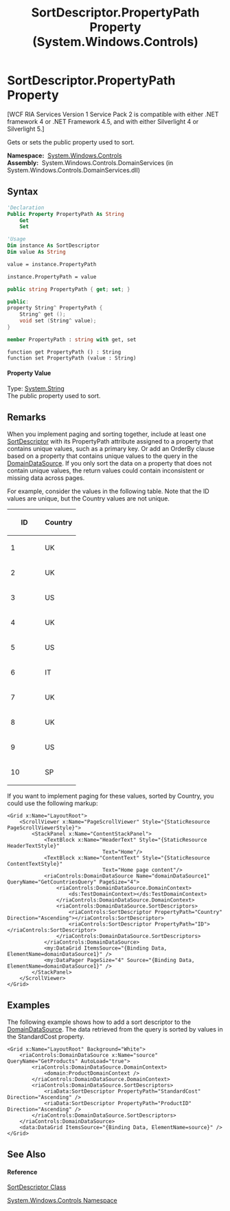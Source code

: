 ﻿---
title: SortDescriptor.PropertyPath Property  (System.Windows.Controls)
TOCTitle: PropertyPath Property
ms:assetid: P:System.Windows.Controls.SortDescriptor.PropertyPath
ms:mtpsurl: https://msdn.microsoft.com/en-us/library/system.windows.controls.sortdescriptor.propertypath(v=VS.91)
ms:contentKeyID: 28754523
ms.date: 01/27/2012
mtps_version: v=VS.91
f1_keywords:
- System.Windows.Controls.SortDescriptor.PropertyPath
- System.Windows.Controls.SortDescriptor.get_PropertyPath
- System.Windows.Controls.SortDescriptor.set_PropertyPath
dev_langs:
- CSharp
- JScript
- VB
- XAML
- FSharp
- c++
api_location:
- System.Windows.Controls.DomainServices.dll
api_name:
- System.Windows.Controls.SortDescriptor.get_PropertyPath
- System.Windows.Controls.SortDescriptor.PropertyPath
- System.Windows.Controls.SortDescriptor.set_PropertyPath
api_type:
- Managed
topic_type:
- apiref
- kbSyntax
product_family_name: VS
ROBOTS: INDEX,FOLLOW
---

# SortDescriptor.PropertyPath Property

\[WCF RIA Services Version 1 Service Pack 2 is compatible with either .NET framework 4 or .NET Framework 4.5, and with either Silverlight 4 or Silverlight 5.\]

Gets or sets the public property used to sort.

**Namespace:**  [System.Windows.Controls](ms590941\(v=vs.91\).md)  
**Assembly:**  System.Windows.Controls.DomainServices (in System.Windows.Controls.DomainServices.dll)

## Syntax

``` vb
'Declaration
Public Property PropertyPath As String
    Get
    Set
```

``` vb
'Usage
Dim instance As SortDescriptor
Dim value As String

value = instance.PropertyPath

instance.PropertyPath = value
```

``` csharp
public string PropertyPath { get; set; }
```

``` c++
public:
property String^ PropertyPath {
    String^ get ();
    void set (String^ value);
}
```

``` fsharp
member PropertyPath : string with get, set
```

``` jscript
function get PropertyPath () : String
function set PropertyPath (value : String)
```

#### Property Value

Type: [System.String](https://msdn.microsoft.com/en-us/library/s1wwdcbf)  
The public property used to sort.  

## Remarks

When you implement paging and sorting together, include at least one [SortDescriptor](ff423258\(v=vs.91\).md) with its PropertyPath attribute assigned to a property that contains unique values, such as a primary key. Or add an OrderBy clause based on a property that contains unique values to the query in the [DomainDataSource](ee732901\(v=vs.91\).md). If you only sort the data on a property that does not contain unique values, the return values could contain inconsistent or missing data across pages.

For example, consider the values in the following table. Note that the ID values are unique, but the Country values are not unique.

<table>
<colgroup>
<col style="width: 50%" />
<col style="width: 50%" />
</colgroup>
<thead>
<tr class="header">
<th><p>ID</p></th>
<th><p>Country</p></th>
</tr>
</thead>
<tbody>
<tr class="odd">
<td><p>1</p></td>
<td><p>UK</p></td>
</tr>
<tr class="even">
<td><p>2</p></td>
<td><p>UK</p></td>
</tr>
<tr class="odd">
<td><p>3</p></td>
<td><p>US</p></td>
</tr>
<tr class="even">
<td><p>4</p></td>
<td><p>UK</p></td>
</tr>
<tr class="odd">
<td><p>5</p></td>
<td><p>US</p></td>
</tr>
<tr class="even">
<td><p>6</p></td>
<td><p>IT</p></td>
</tr>
<tr class="odd">
<td><p>7</p></td>
<td><p>UK</p></td>
</tr>
<tr class="even">
<td><p>8</p></td>
<td><p>UK</p></td>
</tr>
<tr class="odd">
<td><p>9</p></td>
<td><p>US</p></td>
</tr>
<tr class="even">
<td><p>10</p></td>
<td><p>SP</p></td>
</tr>
</tbody>
</table>

If you want to implement paging for these values, sorted by Country, you could use the following markup:

``` xaml
<Grid x:Name="LayoutRoot">
    <ScrollViewer x:Name="PageScrollViewer" Style="{StaticResource PageScrollViewerStyle}">
        <StackPanel x:Name="ContentStackPanel">
            <TextBlock x:Name="HeaderText" Style="{StaticResource HeaderTextStyle}" 
                               Text="Home"/>
            <TextBlock x:Name="ContentText" Style="{StaticResource ContentTextStyle}" 
                               Text="Home page content"/>
            <riaControls:DomainDataSource Name="domainDataSource1" QueryName="GetCountriesQuery" PageSize="4">
                <riaControls:DomainDataSource.DomainContext>
                    <ds:TestDomainContext></ds:TestDomainContext>
                </riaControls:DomainDataSource.DomainContext>
                <riaControls:DomainDataSource.SortDescriptors>
                    <riaControls:SortDescriptor PropertyPath="Country" Direction="Ascending"></riaControls:SortDescriptor>
                    <riaControls:SortDescriptor PropertyPath="ID"></riaControls:SortDescriptor>
                </riaControls:DomainDataSource.SortDescriptors>
            </riaControls:DomainDataSource>
            <my:DataGrid ItemsSource="{Binding Data, ElementName=domainDataSource1}" />
            <my:DataPager PageSize="4" Source="{Binding Data, ElementName=domainDataSource1}" />
        </StackPanel>
    </ScrollViewer>
</Grid>
```

## Examples

The following example shows how to add a sort descriptor to the [DomainDataSource](ee732901\(v=vs.91\).md). The data retrieved from the query is sorted by values in the StandardCost property.

``` xaml
<Grid x:Name="LayoutRoot" Background="White">  
    <riaControls:DomainDataSource x:Name="source" QueryName="GetProducts" AutoLoad="true">
        <riaControls:DomainDataSource.DomainContext>
            <domain:ProductDomainContext />
        </riaControls:DomainDataSource.DomainContext>   
        <riaControls:DomainDataSource.SortDescriptors>
            <riaData:SortDescriptor PropertyPath="StandardCost" Direction="Ascending" />
            <riaData:SortDescriptor PropertyPath="ProductID" Direction="Ascending" />
        </riaControls:DomainDataSource.SortDescriptors>
    </riaControls:DomainDataSource>
    <data:DataGrid ItemsSource="{Binding Data, ElementName=source}" />
</Grid>
```

## See Also

#### Reference

[SortDescriptor Class](ff423258\(v=vs.91\).md)

[System.Windows.Controls Namespace](ms590941\(v=vs.91\).md)

